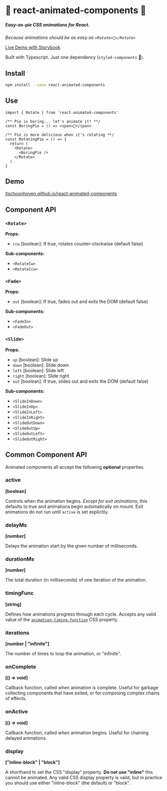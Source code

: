 # 🥧 react-animated-components 🥧

##### Easy-as-pie CSS animations for React.

_Because animations should be as easy as `<Rotate>🥧</Rotate>`_

[Live Demo with Storybook](https://jtschoonhoven.github.io/react-animated-components)

Built with Typescript. Just one dependency (`styled-components` 💅).

## Install

```sh
npm install --save react-animated-components
```

## Use

```tsx
import { Rotate } from 'react-animated-components'

/** Pie is boring... let's animate it! **/
const BoringPie = () => <span>🥧</span>

/** Pie is more delicious when it's rotating **/
const RotatingPie = () => {
  return (
    <Rotate>
      <BoringPie />
    </Rotate>
  )
}
```

## Demo

[jtschoonhoven.github.io/react-animated-components](https://jtschoonhoven.github.io/react-animated-components)

## Component API

### `<Rotate>`

**Props:**

- `ccw` [boolean]: If true, rotates counter-clockwise (default false)

**Sub-components:**

- `<RotateCw>`
- `<RotateCcw>`

### `<Fade>`

**Props:**

- `out` [boolean]: If true, fades out and exits the DOM (default false)

**Sub-components:**

- `<FadeIn>`
- `<FadeOut>`

### `<Slide>`

**Props:**

- `up` [boolean]: Slide up
- `down` [boolean]: Slide down
- `left` [boolean]: Slide left
- `right` [boolean]: Slide right
- `out` [boolean]: If true, slides out and exits the DOM (default false)

**Sub-components:**

- `<SlideInDown>`
- `<SlideInUp>`
- `<SlideInLeft>`
- `<SlideInRight>`
- `<SlideOutDown>`
- `<SlideOutUp>`
- `<SlideOutLeft>`
- `<SlideOutRight>`

## Common Component API

Animated components all accept the following **optional** properties.

### active

**[boolean]**

Controls when the animation begins. _Except for exit animations_, this defaults to true and animations begin automatically on mount. Exit animations do not run until `active` is set explicitly.

### delayMs

**[number]**

Delays the animation start by the given number of milliseconds.

### durationMs

**[number]**

The total duration (in milliseconds) of one iteration of the animation.

### timingFunc

**[string]**

Defines how animations progress through each cycle. Accepts any valid value of the [`animation-timing-function`](https://developer.mozilla.org/en-US/docs/Web/CSS/animation-timing-function) CSS property.

### iterations

**[number | "infinite"]**

The number of times to loop the animation, or "infinite".

### onComplete

**[() => void]**

Callback function, called when animation is complete. Useful for garbage collecting components that have exited, or for composing complex chains of effects.

### onActive

**[() => void]**

Callback function, called when animation begins. Useful for chaining delayed animations.

### display

**["inline-block" | "block"]**

A shorthand to set the CSS "display" property. **Do not use "inline"** this cannot be animated. Any valid CSS display property is valid, but in practice you should use either "inline-block" (the default) or "block".
